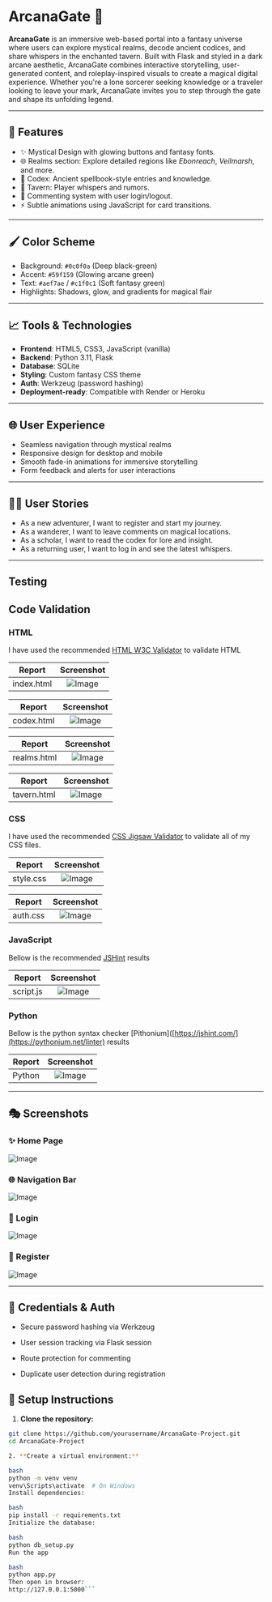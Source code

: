 # ArcanaGate 🌟

**ArcanaGate** is an immersive web-based portal into a fantasy universe where users can explore mystical realms, 
decode ancient codices, and share whispers in the enchanted tavern. Built with Flask and styled in a dark arcane aesthetic,
ArcanaGate combines interactive storytelling, user-generated content, and roleplay-inspired visuals to create a magical digital experience. 
Whether you're a lone sorcerer seeking knowledge or a traveler looking to leave your mark, 
ArcanaGate invites you to step through the gate and shape its unfolding legend.

---

## 📄 Features

- ✨ Mystical Design with glowing buttons and fantasy fonts.
- 🌐 Realms section: Explore detailed regions like *Ebonreach*, *Veilmarsh*, and more.
- 📖 Codex: Ancient spellbook-style entries and knowledge.
- 🍻 Tavern: Player whispers and rumors.
- 💬 Commenting system with user login/logout.
- ⚡ Subtle animations using JavaScript for card transitions.

---

## 🖌️ Color Scheme
- Background: `#0c0f0a` (Deep black-green)
- Accent: `#59f159` (Glowing arcane green)
- Text: `#aef7ae` / `#c1f0c1` (Soft fantasy green)
- Highlights: Shadows, glow, and gradients for magical flair

---

## 📈 Tools & Technologies
- **Frontend**: HTML5, CSS3, JavaScript (vanilla)
- **Backend**: Python 3.11, Flask
- **Database**: SQLite
- **Styling**: Custom fantasy CSS theme
- **Auth**: Werkzeug (password hashing)
- **Deployment-ready**: Compatible with Render or Heroku

---

## 🌐 User Experience
- Seamless navigation through mystical realms
- Responsive design for desktop and mobile
- Smooth fade-in animations for immersive storytelling
- Form feedback and alerts for user interactions

---

## 🕵️‍♂️ User Stories
- As a new adventurer, I want to register and start my journey.
- As a wanderer, I want to leave comments on magical locations.
- As a scholar, I want to read the codex for lore and insight.
- As a returning user, I want to log in and see the latest whispers.

---

## Testing

## Code Validation

### HTML

I have used the recommended [HTML W3C Validator](https://validator.w3.org/) to validate HTML

| Report | Screenshot |
| :---: | :---: |
| index.html | ![Image](https://github.com/user-attachments/assets/c35daf6f-ccac-45a2-9766-cad6e3a6cfe2) |

| Report | Screenshot |
| :---: | :---: |
| codex.html | ![Image](https://github.com/user-attachments/assets/2c77aeee-e51b-4001-a12a-dcefcf0eaa6f) |

| Report | Screenshot |
| :---: | :---: |
| realms.html | ![Image](https://github.com/user-attachments/assets/a3dbdb60-aeaa-45f3-bb3b-34b5c8cbb571) |

| Report | Screenshot |
| :---: | :---: |
| tavern.html | ![Image](https://github.com/user-attachments/assets/9fbe0656-d4f8-484c-b9e4-9e5fac11ac05) |

### CSS

I have used the recommended [CSS Jigsaw Validator](https://jigsaw.w3.org/css-validator/) to validate all of my CSS files.

| Report | Screenshot |
| :---: | :---: |
| style.css | ![Image](https://github.com/user-attachments/assets/67e03e3d-a26c-4a7e-9e54-85e5f1d9d826) |

| Report | Screenshot |
| :---: | :---: |
| auth.css | ![Image](https://github.com/user-attachments/assets/4e7ec3e5-dcc5-4234-9cc9-df34ddafde3a) |

### JavaScript

Bellow is the recommended [JSHint](https://jshint.com/) results

| Report | Screenshot |
| :---: | :---: |
| script.js | ![Image](https://github.com/user-attachments/assets/4b29ac75-295a-4268-ab79-479745cc4777) |

### Python

Bellow is the python syntax checker [Pithonium]([https://jshint.com/](https://pythonium.net/linter) results

| Report | Screenshot |
| :---: | :---: |
| Python | ![Image](https://github.com/user-attachments/assets/966b8e9f-955c-4351-bf63-5d09cfd46b46) |

---

## 🎭 Screenshots

### ✨ Home Page  
![Image](https://github.com/user-attachments/assets/05464cd5-1bbe-4c73-b5db-b70c814992f1)

### 🌐 Navigation Bar  
![Image](https://github.com/user-attachments/assets/b17a0e89-9630-4f55-8045-283eb0be0449)

### 📖 Login  
![Image](https://github.com/user-attachments/assets/72176373-3ad0-4c35-ae16-1d206fa421bc)

### 🍻 Register  
![Image](https://github.com/user-attachments/assets/f495dcf7-5246-47b1-bf4c-1fc5e6e572f6)

---

## 🤖 Credentials & Auth

  - Secure password hashing via Werkzeug

  - User session tracking via Flask session

  - Route protection for commenting

  - Duplicate user detection during registration

## 🔧 Setup Instructions

1. **Clone the repository:**
```bash
git clone https://github.com/yourusername/ArcanaGate-Project.git
cd ArcanaGate-Project

2. **Create a virtual environment:**

bash
python -m venv venv
venv\Scripts\activate  # On Windows
Install dependencies:

bash
pip install -r requirements.txt
Initialize the database:

bash
python db_setup.py
Run the app

bash
python app.py
Then open in browser:
http://127.0.0.1:5000```
